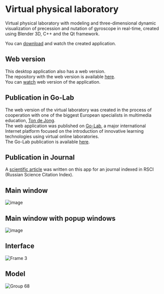 # Virtual physical laboratory
Virtual physical laboratory with  modeling and three-dimensional dynamic visualization of precession and nutation of gyroscope in real-time, created using Blender 3D, C++ and the Qt framework.

You can <a href="https://github.com/igor-muram/Physics/raw/master/Charts/Publish/Прецессия%20и%20нутация%20гироскопа.exe" target="_blank">download</a> and watch the created application.

## Web version

This desktop application also has a web version.<br>
The repository with the web version is available <a href="https://github.com/igor-muram/WebPhysics" target="_blank">here</a>.<br>
You can <a href="https://golab.nstu.ru" target="_blank">watch</a> web version of the application.

## Publication in Go-Lab

The web version of the virtual laboratory was created in the process of cooperation with one of the biggest European specialists in multimedia education, <a href="https://people.utwente.nl/a.j.m.dejong" target="_blank">Ton de Jong</a>.<br>
The web application was published on <a href="https://www.golabz.eu" target="_blank">Go-Lab</a>, a major international Internet platform focused on the introduction of innovative learning technologies using virtual online laboratories.<br>
The Go-Lab publication is available <a href="https://www.golabz.eu/lab/modeling-of-gyroscope-precession-and-nutation" target="_blank">here</a>.

## Publication in Journal

A <a href="https://storage.tusur.ru/files/131947/essu-19-part-2.pdf#page=171" target="_blank">scientific article</a> was written on this app for an journal indexed in RSCI (Russian Science Citation Index).

## Main window

![image](https://user-images.githubusercontent.com/54866075/126540525-ac400bc9-398c-49db-91a1-16784abe6eb9.png)

## Main window with popup windows

![image](https://user-images.githubusercontent.com/54866075/126540952-de595ad2-459a-49bf-bc88-ec26c5cf86ae.png)

## Interface

![Frame 3](https://user-images.githubusercontent.com/54866075/126541190-e6c2bef3-4fc0-4108-b7c6-4d762931a027.png)

## Model

![Group 68](https://user-images.githubusercontent.com/54866075/126542346-24e7dcbf-50b0-4610-86f4-955d33e125a8.png)
